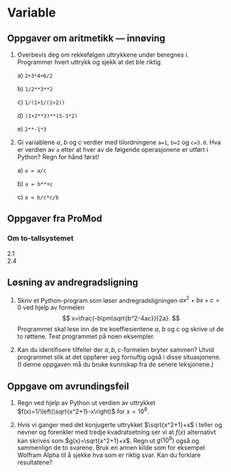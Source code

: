 
# Variable

## Oppgaver om aritmetikk — innøving

1. Overbevis deg om rekkefølgen uttrykkene under beregnes i. Programmer hvert uttrykk og sjekk at det ble riktig. 

    a) `2+3*4+6/2`
    
    b) `1/2**3**2`

    c)  `1/(1+1/(1+2))`

    d) `(1+2**3)**(5-3*2)`
    
    e) `2**-1*3`

2. Gi variablene $a$, $b$ og $c$ verdier med tilordningene `a=1`, `b=2` og `c=3.0`. Hva er verdien av `a` etter at hver av de følgende operasjonene er utført i Python? Regn for hånd først!

    a) `a = a/c`

    b) `a = b**+c`

    c) `a = b/c*c/b`

## Oppgaver fra ProMod

### Om to-tallsystemet

2.1  
2.4

## Løsning av andregradsligning

1. Skriv et Python-program som løser andregradsligningen $ax^2+bx+c=0$ ved hjelp av formelen
$$
x=\frac{-b\pm\sqrt{b^2-4ac}}{2a}.
$$
Programmet skal lese inn de tre koeffiesientene $a$, $b$ og $c$ og skrive ut de to røttene. Test programmet på noen eksempler.


2. Kan du identifisere tilfeller der $a,b,c$-formelen bryter sammen? Utvid programmet slik at det oppfører seg fornuftig også i disse situasjonene. (I denne oppgaven må du bruke kunnskap fra de senere leksjonene.)

## Oppgave om avrundingsfeil

1. Regn ved hjelp av Python ut verdien av uttrykket $f(x)=1/\left(\sqrt{x^2+1}-x\right)$ for $x=10^8$. 


2. Hvis vi ganger med det konjugerte uttrykket $\sqrt{x^2+1}+x$ i teller og nevner og forenkler med tredje kvadratsetning
ser vi at $f(x)$ alternativt kan skrives som $g(x)=\sqrt{x^2+1}+x$. Regn ut $g\left(10^8\right)$ også og sammenlign de to svarene.
Bruk en annen kilde som for eksempel Wolfram Alpha til å sjekke hva som er riktig svar. Kan du forklare resultatene?
